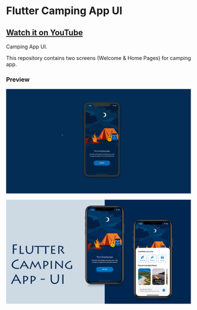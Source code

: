 # Flutter Camping App UI

## [Watch it on YouTube](https://youtu.be/Po2yjva9iic)

Camping App UI.

This repository contains two screens (Welcome & Home Pages) for camping app. 

### Preview

![App Preview](/preview.gif)

![App UI](/preview.png)